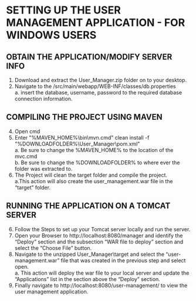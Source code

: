 # SETTING UP THE USER MANAGEMENT APPLICATION - FOR WINDOWS USERS

## OBTAIN THE APPLICATION/MODIFY SERVER INFO  

1.	Download and extract the User_Manager.zip folder on to your desktop.  
2.	Navigate to the /src/main/webapp/WEB-INF/classes/db.properties  
a.	insert the database, username, password to the required database connection information.  

## COMPILING THE PROJECT USING MAVEN
4.	Open cmd  
5.	Enter "%MAVEN_HOME%\bin\mvn.cmd" clean install -f "%DOWNLOADFOLDER%\User_Manager\pom.xml"  
a.	Be sure to change the %MAVEN_HOME% to the location of the mvc.cmd  
b.	Be sure to change the %DOWNLOADFOLDER% to where ever the folder was extracted to.  
6.	The Project will clean the target folder and compile the project.  
a.This action will also create the user_management.war file in the “target” folder. 

## RUNNING THE APPLICATION ON A TOMCAT SERVER
6.	Follow the Steps to set up your Tomcat server locally and run the server.  
7.	Open your Browser to http://localhost:8080/manager and identify the “Deploy” section and the subsection “WAR file to deploy” section and select the “Choose File” button.  
8.	Navigate to the unzipped User_Manager\target and select the “user-management.war” file that was created in the previous step and select open.  
a.  This action will deploy the war file to your local server and update the “Applications” list in the section above the “Deploy” section.  
9.	Finally navigate to http://localhost:8080/user-management/ to view the user management application.  
